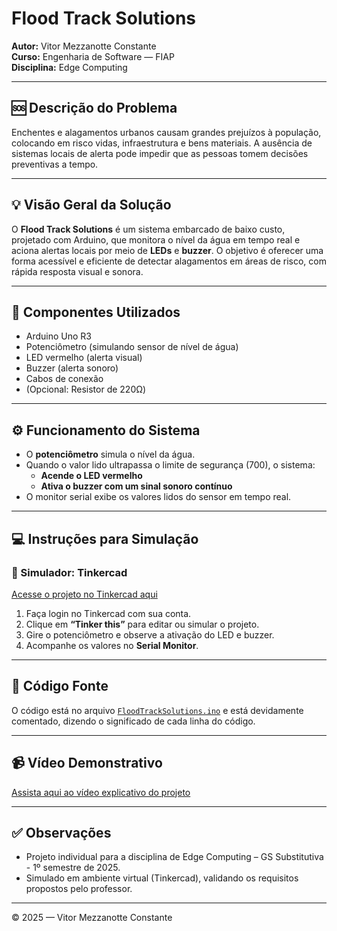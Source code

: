 # Flood Track Solutions

**Autor:** Vitor Mezzanotte Constante  
**Curso:** Engenharia de Software — FIAP  
**Disciplina:** Edge Computing  

---

## 🆘 Descrição do Problema

Enchentes e alagamentos urbanos causam grandes prejuízos à população, colocando em risco vidas, infraestrutura e bens materiais. A ausência de sistemas locais de alerta pode impedir que as pessoas tomem decisões preventivas a tempo.

---

## 💡 Visão Geral da Solução

O **Flood Track Solutions** é um sistema embarcado de baixo custo, projetado com Arduino, que monitora o nível da água em tempo real e aciona alertas locais por meio de **LEDs** e **buzzer**. O objetivo é oferecer uma forma acessível e eficiente de detectar alagamentos em áreas de risco, com rápida resposta visual e sonora.

---

## 🔧 Componentes Utilizados

- Arduino Uno R3  
- Potenciômetro (simulando sensor de nível de água)  
- LED vermelho (alerta visual)  
- Buzzer (alerta sonoro)  
- Cabos de conexão  
- (Opcional: Resistor de 220Ω)

---

## ⚙️ Funcionamento do Sistema

- O **potenciômetro** simula o nível da água.  
- Quando o valor lido ultrapassa o limite de segurança (700), o sistema:
  - **Acende o LED vermelho**
  - **Ativa o buzzer com um sinal sonoro contínuo**
- O monitor serial exibe os valores lidos do sensor em tempo real.

---

## 💻 Instruções para Simulação

### 🔗 Simulador: Tinkercad  
[Acesse o projeto no Tinkercad aqui](https://www.tinkercad.com/things/ikBlqP1smBC-sub-gsedge?sharecode=fpORihQ_m0qnQozSIIkL1NBVs8tho7EKTAQeuEwZtbk)

1. Faça login no Tinkercad com sua conta.  
2. Clique em **“Tinker this”** para editar ou simular o projeto.  
3. Gire o potenciômetro e observe a ativação do LED e buzzer.  
4. Acompanhe os valores no **Serial Monitor**.

---

## 🧪 Código Fonte

O código está no arquivo [`FloodTrackSolutions.ino`](./FloodTrackSolutions.ino) e está devidamente comentado, dizendo o significado de cada linha do código.

---

## 📹 Vídeo Demonstrativo

[Assista aqui ao vídeo explicativo do projeto](https://www.youtube.com/watch?v=qsjR3kgowxs)

---

## ✅ Observações

- Projeto individual para a disciplina de Edge Computing – GS Substitutiva - 1º semestre de 2025.  
- Simulado em ambiente virtual (Tinkercad), validando os requisitos propostos pelo professor.

---

© 2025 — Vitor Mezzanotte Constante
